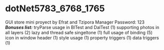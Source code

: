 # dotNet5783_6768_1765
GUI store mini proyect by Efrat and Tzipora
Manager Password: 123
***Bonuses list:***
tryParse usage in BlTest and DalTest (1)
supporting photos in all layers (2)
lazy and thread safe singeltone (1)
full usage of binding (5)
icon in window header (1)
style usage (1)
property triggers (1)
data triggers (1)


